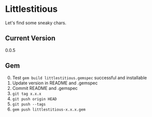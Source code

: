 # Littlestitious

Let's find some sneaky chars.

## Current Version

0.0.5

## Gem

0. Test `gem build littlestitious.gemspec` successful and
installable
1. Update version in README and .gemspec
2. Commit README and .gemspec
3. `git tag x.x.x`
4. `git push origin HEAD`
5. `git push --tags`
6. `gem push littlestitious-x.x.x.gem`
